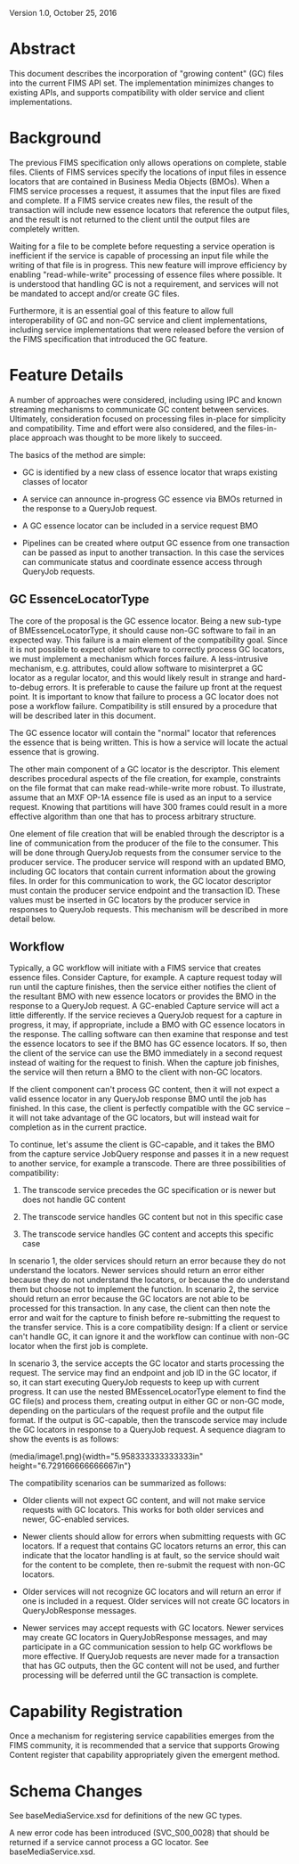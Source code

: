 Version 1.0, October 25, 2016

Abstract
========

This document describes the incorporation of "growing content" (GC)
files into the current FIMS API set. The implementation minimizes
changes to existing APIs, and supports compatibility with older
service and client implementations.

Background
==========

The previous FIMS specification only allows operations on complete,
stable files. Clients of FIMS services specify the locations of input
files in essence locators that are contained in Business Media Objects
(BMOs). When a FIMS service processes a request, it assumes that the
input files are fixed and complete. If a FIMS service creates new files,
the result of the transaction will include new essence locators that
reference the output files, and the result is not returned to the client
until the output files are completely written.

Waiting for a file to be complete before requesting a service operation
is inefficient if the service is capable of processing an input file
while the writing of that file is in progress. This new feature will
improve efficiency by enabling "read-while-write" processing of essence
files where possible. It is understood that handling GC is not a
requirement, and services will not be mandated to accept and/or create
GC files.

Furthermore, it is an essential goal of this feature to allow full
interoperability of GC and non-GC service and client implementations,
including service implementations that were released before the version
of the FIMS specification that introduced the GC feature.

Feature Details
===============

A number of approaches were considered, including using IPC and known
streaming mechanisms to communicate GC content between services.
Ultimately, consideration focused on processing files in-place for
simplicity and compatibility. Time and effort were also considered, and
the files-in-place approach was thought to be more likely to succeed.

The basics of the method are simple:

-   GC is identified by a new class of essence locator that wraps
    existing classes of locator

-   A service can announce in-progress GC essence via BMOs returned in
    the response to a QueryJob request.

-   A GC essence locator can be included in a service request BMO

-   Pipelines can be created where output GC essence from one
    transaction can be passed as input to another transaction. In this
    case the services can communicate status and coordinate essence
    access through QueryJob requests.

GC EssenceLocatorType
---------------------

The core of the proposal is the GC essence locator. Being a new sub-type
of BMEssenceLocatorType, it should cause non-GC software to fail in an
expected way. This failure is a main element of the compatibility goal.
Since it is not possible to expect older software to correctly process
GC locators, we must implement a mechanism which forces failure. A
less-intrusive mechanism, e.g. attributes, could allow software to
misinterpret a GC locator as a regular locator, and this would likely
result in strange and hard-to-debug errors. It is preferable to cause
the failure up front at the request point. It is important to know that
failure to process a GC locator does not pose a workflow failure.
Compatibility is still ensured by a procedure that will be described
later in this document.

The GC essence locator will contain the "normal" locator that references
the essence that is being written. This is how a service will locate the
actual essence that is growing.

The other main component of a GC locator is the descriptor. This
element describes procedural aspects of the file creation, for example,
constraints on the file format that can make read-while-write more
robust. To illustrate, assume that an MXF OP-1A essence file is used as
an input to a service request. Knowing that partitions will have 300
frames could result in a more effective algorithm than one that has to
process arbitrary structure.

One element of file creation that will be enabled through the descriptor
is a line of communication from the producer of the file to the
consumer. This will be done through QueryJob requests from the consumer
service to the producer service. The producer service will respond with
an updated BMO, including GC locators that contain current information
about the growing files. In order for this communication to work, the GC
locator descriptor must contain the producer service endpoint and the
transaction ID. These values must be inserted in GC locators by the
producer service in responses to QueryJob requests. This mechanism will
be described in more detail below.

Workflow
--------

Typically, a GC workflow will initiate with a FIMS service that creates
essence files. Consider Capture, for example. A capture request today
will run until the capture finishes, then the service either notifies
the client of the resultant BMO with new essence locators or provides
the BMO in the response to a QueryJob request. A GC-enabled Capture
service will act a little differently. If the service recieves a
QueryJob request for a capture in progress, it may, if appropriate,
include a BMO with GC essence locators in the response. The calling
software can then examine that response and test the essence locators to
see if the BMO has GC essence locators. If so, then the client of the
service can use the BMO immediately in a second request instead of
waiting for the request to finish. When the capture job finishes, the
service will then return a BMO to the client with non-GC locators.

If the client component can't process GC content, then it will not
expect a valid essence locator in any QueryJob response BMO until the
job has finished. In this case, the client is perfectly compatible with
the GC service – it will not take advantage of the GC locators, but will
instead wait for completion as in the current practice.

To continue, let's assume the client is GC-capable, and it takes the BMO
from the capture service JobQuery response and passes it in a new
request to another service, for example a transcode. There are three
possibilities of compatibility:

1.  The transcode service precedes the GC specification or is newer but
    does not handle GC content

2.  The transcode service handles GC content but not in this specific
    case

3.  The transcode service handles GC content and accepts this specific
    case

In scenario 1, the older services should return an error because they do
not understand the locators. Newer services should return an error
either because they do not understand the locators, or because the do
understand them but choose not to implement the function. In scenario 2,
the service should return an error because the GC locators are not able
to be processed for this transaction. In any case, the client can then
note the error and wait for the capture to finish before re-submitting
the request to the transfer service. This is a core compatibility
design: If a client or service can't handle GC, it can ignore it and the
workflow can continue with non-GC locator when the first job is
complete.

In scenario 3, the service accepts the GC locator and starts processing
the request. The service may find an endpoint and job ID in the GC
locator, if so, it can start executing QueryJob requests to keep up with
current progress. It can use the nested BMEssenceLocatorType element to
find the GC file(s) and process them, creating output in either GC or
non-GC mode, depending on the particulars of the request profile and the
output file format. If the output is GC-capable, then the transcode
service may include the GC locators in response to a QueryJob request. A
sequence diagram to show the events is as follows:

(media/image1.png){width="5.958333333333333in"
height="6.729166666666667in"}

The compatibility scenarios can be summarized as follows:

-   Older clients will not expect GC content, and will not make service
    requests with GC locators. This works for both older services and
    newer, GC-enabled services.

-   Newer clients should allow for errors when submitting requests with
    GC locators. If a request that contains GC locators returns an
    error, this can indicate that the locator handling is at fault, so
    the service should wait for the content to be complete, then
    re-submit the request with non-GC locators.

-   Older services will not recognize GC locators and will return an
    error if one is included in a request. Older services will not
    create GC locators in QueryJobResponse messages.

-   Newer services may accept requests with GC locators. Newer services
    may create GC locators in QueryJobResponse messages, and may
    participate in a GC communication session to help GC workflows be
    more effective. If QueryJob requests are never made for a
    transaction that has GC outputs, then the GC content will not be
    used, and further processing will be deferred until the GC
    transaction is complete.

Capability Registration
=======================

Once a mechanism for registering service capabilities emerges from the
FIMS community, it is recommended that a service that supports Growing
Content register that capability appropriately given the emergent
method.

Schema Changes
==============

See baseMediaService.xsd for definitions of the new GC types.

A new error code has been introduced (SVC_S00_0028) that should be
returned if a service cannot process a GC locator. See
baseMediaService.xsd.

